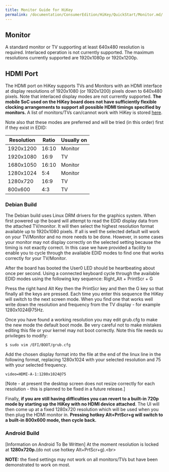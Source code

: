 ```yaml
---
title: Monitor Guide for HiKey
permalink: /documentation/ConsumerEdition/HiKey/QuickStart/Monitor.md/
---
```

## Monitor

A standard monitor or TV supporting at least 640x480 resolution is required. Interlaced operation is not currently supported. The maximum resolutions currently supported are 1920x1080p or 1920x1200p.

## HDMI Port

The HDMI port on HiKey supports TVs and Monitors with an HDMI interface at display resolutions of 1920x1080 (or 1920x1200) pixels down to 640x480 pixels. Note that interlaced display modes are not currently supported. **The mobile SoC used on the HiKey board does not have sufficiently flexible clocking arrangements to support all possible HDMI timings specified by monitors.** A list of monitors/TVs can/cannot work with HiKey is stored [here](https://docs.google.com/spreadsheets/d/1aYNUlGx5J8RmfWrtML4lFJ-7tV8u-3AH_3IaiOlWfoE/edit?usp=sharing).

Note also that these modes are preferred and will be tried (in this order) first if they exist in EDID:

Resolution | Ratio | Usually on
---------- | ----- | ----------
1920x1200 | 16:10 | Monitor
1920x1080 | 16:9 | TV
1680x1050 | 16:10 | Monitor
1280x1024 | 5:4 | Monitor
1280x720 | 16:9 | TV
800x600	| 4:3 | TV

### Debian Build

The Debian build uses Linux DRM drivers for the graphics system. When first powered up the board will attempt to read the EDID display data from the attached TV/monitor. It will then select the highest resolution format available up to 1920x1080 pixels. If all is well the selected default will work on your TV/Monitor and no more needs to be done. However, in some cases your monitor may not display correctly on the selected setting because the timing is not exactly correct. In this case we have provided a facility to enable you to cycle through the available EDID modes to find one that works correctly for your TV/Monitor.

After the board has booted the User0 LED should be heartbeating about once per second. Using a connected keyboard cycle through the available EDID modes using the following key sequence: Right_Alt + PrintScr + G

Press the right hand Alt Key then the PrintScr key and then the G key so that finally all the keys are pressed. Each time you enter this sequence the HiKey will switch to the next screen mode. When you find one that works well write down the resolution and frequency from the TV display - for example 1280x1024@75Hz.

Once you have found a working resolution you may edit grub.cfg to make the new mode the default boot mode. Be very careful not to make mistakes editing this file or your kernel may not boot correctly. Note this file needs su privileges to modify:
```
$ sudo vim /EFI/BOOT/grub.cfg
```
Add the chosen display format into the file at the end of the linux line in the following format, replacing 1280x1024 with your selected resolution and 75 with your selected frequency.
```
video=HDMI-A-1:1280x1024@75
```
[Note - at present the desktop screen does not resize correctly for each resolution - this is planned to be fixed in a future release.]

Finally, **if you are still having difficulties you can revert to a built-in 720p mode by starting up the HiKey with no HDMI device attached**. The UI will then come up at a fixed 1280x720 resolution which will be used when you then plug the HDMI monitor in. **Pressing hotkey Alt+PrtScr+g  will switch to a built-in 800x600 mode, then cycle back.**

### Android Build

[Information on Android To Be Written]
At the moment resolution is locked at **1280x720p.**(do not use hotkey Alt+PrtScr+g).<br\>

**NOTE:** the fixed settings may not work on all monitors/TVs but have been demonstrated to work on most.
